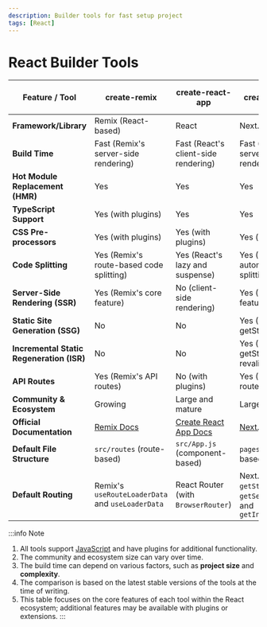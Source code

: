 ```yaml
---
description: Builder tools for fast setup project 
tags: [React]
---
```


# React Builder Tools

| Feature / Tool | create-remix | create-react-app | create-next-app | create-vite (React template) |
|---|---|---|---|---|
| **Framework/Library** | Remix (React-based) | React | Next.js (React) | React (with Vite) |
| **Build Time** | Fast (Remix's server-side rendering) | Fast (React's client-side rendering) | Fast (Next.js's server-side rendering) | Fast (Vite's native ES modules) |
| **Hot Module Replacement (HMR)** | Yes | Yes | Yes | Yes |
| **TypeScript Support** | Yes (with plugins) | Yes | Yes | Yes |
| **CSS Pre-processors** | Yes (with plugins) | Yes (with plugins) | Yes (with plugins) | Yes (with plugins) |
| **Code Splitting** | Yes (Remix's route-based code splitting) | Yes (React's lazy and suspense) | Yes (Next.js's automatic code splitting) | Yes (Vite's native ES modules) |
| **Server-Side Rendering (SSR)** | Yes (Remix's core feature) | No (client-side rendering) | Yes (Next.js's core feature) | No (client-side rendering) |
| **Static Site Generation (SSG)** | No | No | Yes (Next.js's getStaticProps) | No |
| **Incremental Static Regeneration (ISR)** | No | No | Yes (Next.js's getStaticProps & revalidate) | No |
| **API Routes** | Yes (Remix's API routes) | No (with plugins) | Yes (Next.js's API routes) | No (with plugins) |
| **Community & Ecosystem** | Growing | Large and mature | Large and mature | Growing |
| **Official Documentation** | [Remix Docs](https://remix.run/docs) | [Create React App Docs](https://create-react-app.dev/docs) | [Next.js Docs](https://nextjs.org/docs) | [Vite Docs](https://vitejs.dev/guide/) |
| **Default File Structure** | `src/routes` (route-based) | `src/App.js` (component-based) | `pages` (page-based) | `src` (component-based) |
| **Default Routing** | Remix's `useRouteLoaderData` and `useLoaderData` | React Router (with `BrowserRouter`) | Next.js's `getStaticProps`, `getServerSideProps`, and `getInitialProps` | React Router (with `BrowserRouter`) |

:::info Note

1. All tools support [JavaScript](../summarize/languages/JavaScript.md) and have plugins for additional functionality.
2. The community and ecosystem size can vary over time.
3. The build time can depend on various factors, such as **project size** and **complexity**.
4. The comparison is based on the latest stable versions of the tools at the time of writing.
5. This table focuses on the core features of each tool within the React ecosystem; additional features may be available with plugins or extensions.
:::
